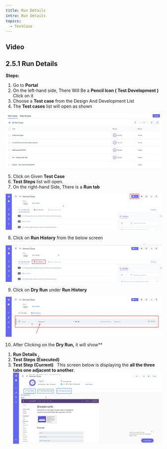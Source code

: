 ```yaml
---
title: Run Details
intro: Run Details
topics:
  - TestCase
---
```


## Video

## <a name="_y8nps3fgw4fa"></a>**2.5.1 Run Details** 
**Steps:** 

1. Go to **Portal** 
2. On the left-hand side, There Will Be a **Pencil Icon ( Test Development )** Click on it 
3. Choose a **Test case** from the Design And Development List 
4. The **Test cases** list will open as shown

![](imgs/test-case-list.png)

5. Click on Given **Test Case**
6. **Test Steps** list will open.
7. On the right-hand Side, There is a **Run tab** 

![](imgs/run-tab.png)

8. Click on **Run History** from the below screen

![](imgs/run-history-tab.png)


9. Click on **Dry Run** under **Run History**


![](imgs/dry-run.png)

10. After Clicking on the **Dry Run,** it will show** 
1) **Run Details ,** 
2) **Test Steps (Executed)** 
3) **Test Step (Current)**
` `This screen below is displaying the **all the three tabs one adjacent to another**. 
![](imgs/current-executed-.png)
